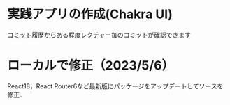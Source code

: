# 実践アプリの作成(Chakra UI)
[コミット履歴](https://github.com/reachscript-jak/react-intermediate-practice-app/commits/main)からある程度レクチャー毎のコミットが確認できます

# ローカルで修正（2023/5/6）
React18，React Router6など最新版にパッケージをアップデートしてソースを修正．

